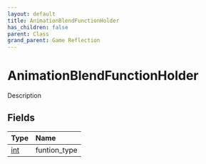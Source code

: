 ```yaml
---
layout: default
title: AnimationBlendFunctionHolder
has_children: false
parent: Class
grand_parent: Game Reflection
---
```

# AnimationBlendFunctionHolder
Description 

## Fields

| Type | Name |
|:----------|:--------------|
| [int](/riftbreaker-wiki/docs/game-reflection/enums/int/) | funtion_type |

